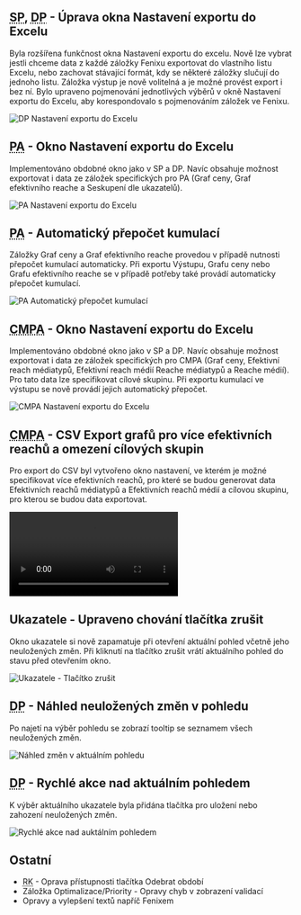 ﻿---
categories: [fenix]
layout: fenix
---
## <abbr title="Strategický plán">SP</abbr>, <abbr title="Detailní plán">DP</abbr> - Úprava okna Nastavení exportu do Excelu
Byla rozšířena funkčnost okna Nastavení exportu do excelu. Nově lze vybrat jestli chceme data z každé záložky Fenixu exportovat do vlastního listu Excelu, nebo zachovat stávající formát, kdy se některé záložky slučují do jednoho listu. Záložka výstup je nově volitelná a je možné provést export i bez ní. Bylo upraveno pojmenování jednotlivých výběrů v okně Nastavení exportu do Excelu, aby korespondovalo s pojmenováním záložek ve Fenixu.

![DP Nastavení exportu do Excelu]({{site.url}}/data/dp_export_dialog.jpg "DP Nastavení exportu do Excelu")

## <abbr title="Postanalýza">PA</abbr> - Okno Nastavení exportu do Excelu
Implementováno obdobné okno jako v SP a DP. Navíc obsahuje možnost exportovat i data ze záložek specifických pro PA (Graf ceny, Graf efektivního reache a Seskupení dle ukazatelů).

![PA Nastavení exportu do Excelu]({{site.url}}/data/pa_export_dialog.jpg "PA Nastavení exportu do Excelu")

## <abbr title="Postanalýza">PA</abbr> - Automatický přepočet kumulací
Záložky Graf ceny a Graf efektivního reache provedou v případě nutnosti přepočet kumulací automaticky. Při exportu Výstupu, Grafu ceny nebo Grafu efektivního reache se v případě potřeby také provádí automaticky přepočet kumulací.

![PA Automatický přepočet kumulací]({{site.url}}/data/pa_automaticky_prepocet_kumulaci.jpg "PA Automatický přepočet kumulací")


## <abbr title="Krossmediální postanalýza">CMPA</abbr> - Okno Nastavení exportu do Excelu
Implementováno obdobné okno jako v SP a DP. Navíc obsahuje možnost exportovat i data ze záložek specifických pro CMPA (Graf ceny, Efektivní reach médiatypů, Efektivní reach médií Reache médiatypů a Reache médií). Pro tato data lze specifikovat cílové skupinu. Při exportu kumulací ve výstupu se nově provádí jejich automatický přepočet.

![CMPA Nastavení exportu do Excelu]({{site.url}}/data/cmpa_export_dialog.jpg "CMPA Nastavení exportu do Excelu")

## <abbr title="Krossmediální postanalýza">CMPA</abbr> - CSV Export grafů pro více efektivních reachů a omezení cílových skupin
Pro export do CSV byl vytvořeno okno nastavení, ve kterém je možné specifikovat více efektivních reachů, pro které se budou generovat data Efektivních reachů médiatypů a Efektivních reachů médií a cílovou skupinu, pro kterou se budou data exportovat. 

<video src="{{site.url}}/data/cmpa_csv_export.mp4" type="video/mp4" controls></video>

## Ukazatele - Upraveno chování tlačítka zrušit
Okno ukazatele si nově zapamatuje při otevření aktuální pohled včetně jeho neuložených změn. Při kliknutí na tlačítko zrušit vrátí aktuálního pohled do stavu před otevřením okno.

![Ukazatele - Tlačítko zrušit]({{site.url}}/data/views_cancel.jpg "Ukazatele - Tlačítko zrušit")

## <abbr title="Detailní plán">DP</abbr> - Náhled neuložených změn v pohledu

Po najetí na výběr pohledu se zobrazí tooltip se seznamem všech neuložených změn.

![Náhled změn v aktuálním pohledu]({{site.url}}/data/ukazatele_nahled_zmen.jpg "Náhled změn v aktuálním pohledu")

## <abbr title="Detailní plán">DP</abbr> - Rychlé akce nad aktuálním pohledem
K výběr aktuálního ukazatele byla přidána tlačítka pro uložení nebo zahození neuložených změn.

![Rychlé akce nad auktálním pohledem]({{site.url}}/data/view_quick_actions.jpg "Rychlé akce nad aktuálním pohledem")

## Ostatní
<ul>
	<li><abbr title="Reachové křivky">RK</abbr> - Oprava přístupnosti tlačítka Odebrat období</li>	
	<li>Záložka Optimalizace/Priority - Opravy chyb v zobrazení validací</li>
	<li>Opravy a vylepšení textů napříč Fenixem</li>	
</ul>